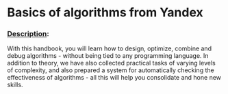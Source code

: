 # Basics of algorithms from Yandex
### [Description]('https://education.yandex.ru/handbook/algorithms'):
With this handbook, you will learn how to design, optimize, combine and debug algorithms - without being tied to any programming language. In addition to theory, we have also collected practical tasks of varying levels of complexity, and also prepared a system for automatically checking the effectiveness of algorithms - all this will help you consolidate and hone new skills.